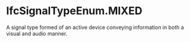 IfcSignalTypeEnum.MIXED
=======================
A signal type formed of an active device conveying information in both a
visual and audio manner.  


